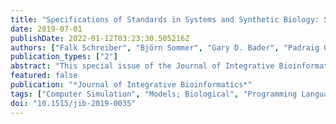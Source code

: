 ```yaml
---
title: "Specifications of Standards in Systems and Synthetic Biology: Status and Developments in 2019"
date: 2019-07-01
publishDate: 2022-01-12T03:23:30.505216Z
authors: ["Falk Schreiber", "Björn Sommer", "Gary D. Bader", "Padraig Gleeson", "Martin Golebiewski", "Michael Hucka", "Sarah M. Keating", "Matthias König", "Chris Myers", "David Nickerson", "Dagmar Waltemath"]
publication_types: ["2"]
abstract: "This special issue of the Journal of Integrative Bioinformatics presents an overview of COMBINE standards and their latest specifications. The standards cover representation formats for computational modeling in synthetic and systems biology and include BioPAX, CellML, NeuroML, SBML, SBGN, SBOL and SED-ML. The articles in this issue contain updated specifications of SBGN Process Description Level 1 Version 2, SBML Level 3 Core Version 2 Release 2, SBOL Version 2.3.0, and SBOL Visual Version 2.1."
featured: false
publication: "*Journal of Integrative Bioinformatics*"
tags: ["Computer Simulation", "Models; Biological", "Programming Languages", "Synthetic Biology", "Systems Biology"]
doi: "10.1515/jib-2019-0035"
---
```


